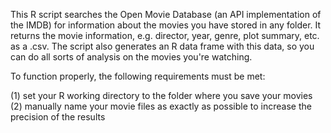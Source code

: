 This R script searches the Open Movie Database (an API implementation of the IMDB) for information about the movies you have stored in any folder. It returns the movie information, e.g. director, year, genre, plot summary, etc. as a .csv. The script also generates an R data frame with this data, so you can do all sorts of analysis on the movies you're watching.

To function properly, the following requirements must be met:

(1) set your R working directory to the folder where you save your movies
(2) manually name your movie files as exactly as possible to increase the precision of the results
